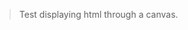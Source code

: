 > Test displaying html through a canvas.
<webui-side-by-side>
    <webui-flex column>
        <webui-input-message max-height="500" label="Enter HTML here" data-trigger="session-test-html" data-subscribe="session-test-html:value"></webui-input-text>
    </webui-flex>
    <webui-canvas line-numbers max-height="500" alt-color="--color-info" data-subscribe="session-test-html:setFromText"></webui-canvas>
</webui-side-by-side>
